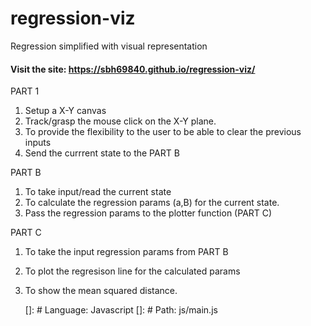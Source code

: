 # regression-viz
Regression simplified with visual representation

#### Visit the site: https://sbh69840.github.io/regression-viz/

PART 1 
1. Setup a X-Y canvas
2. Track/grasp the mouse click on the X-Y plane.
3. To provide the flexibility to the user to be able to clear the previous inputs
4. Send the currrent state to the PART B

PART B
1. To take input/read the current state
2. To calculate the regression params (a,B) for the current state.
3. Pass the regression params to the plotter function (PART C)

PART C
1. To take the input regression params from PART B 
2. To plot the regresison line for the calculated params
3. To show the mean squared distance.
    
    []: # Language: Javascript
    []: # Path: js/main.js

